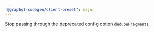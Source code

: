 ```yaml
---
'@graphql-codegen/client-preset': major
---
```


Stop passing through the deprecated config option `dedupeFragments`
